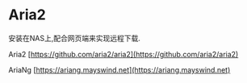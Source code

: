 # Aria2

安装在NAS上,配合网页端来实现远程下载.

Aria2 [https://github.com/aria2/aria2](https://github.com/aria2/aria2)

AriaNg [https://ariang.mayswind.net](https://ariang.mayswind.net)